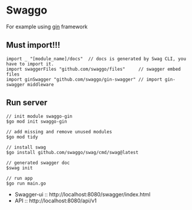 # Swaggo
For example using [gin](https://github.com/gin-gonic/gin) framework

## Must import!!!
```
import _ "[module_name]/docs"  // docs is generated by Swag CLI, you have to import it.
import swaggerFiles "github.com/swaggo/files"     // swagger embed files
import ginSwagger "github.com/swaggo/gin-swagger" // import gin-swagger middleware
```

## Run server
```
// init module swaggo-gin
$go mod init swaggo-gin

// add missing and remove unused modules
$go mod tidy

// install swag
$go install github.com/swaggo/swag/cmd/swag@latest

// generated swagger doc
$swag init

// run app
$go run main.go
```
- Swagger-ui :: http://localhost:8080/swagger/index.html
- API :: http://localhost:8080/api/v1
